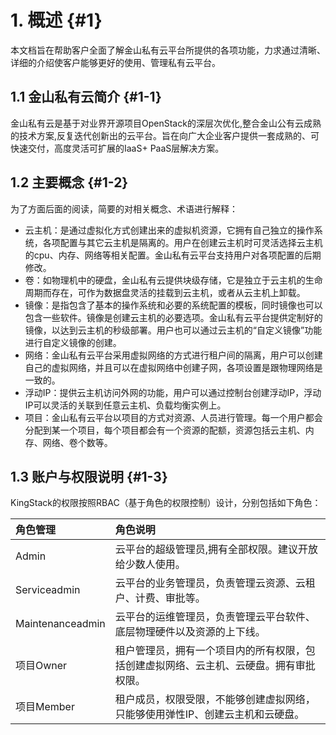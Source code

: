 # 1. 概述 {#1}

本文档旨在帮助客户全面了解金山私有云平台所提供的各项功能，力求通过清晰、详细的介绍使客户能够更好的使用、管理私有云平台。

## 1.1 金山私有云简介 {#1-1}

金山私有云是基于对业界开源项目OpenStack的深层次优化,整合金山公有云成熟的技术方案,反复迭代创新出的云平台。旨在向广大企业客户提供一套成熟的、可快速交付，高度灵活可扩展的IaaS+ PaaS层解决方案。

## 1.2 主要概念 {#1-2}

为了方面后面的阅读，简要的对相关概念、术语进行解释：

* 云主机：是通过虚拟化方式创建出来的虚拟机资源，它拥有自己独立的操作系统，各项配置与其它云主机是隔离的。用户在创建云主机时可灵活选择云主机的cpu、内存、网络等相关配置。金山私有云平台支持用户对各项配置的后期修改。
* 卷：如物理机中的硬盘，金山私有云提供块级存储，它是独立于云主机的生命周期而存在，可作为数据盘灵活的挂载到云主机，或者从云主机上卸载。
* 镜像：是指包含了基本的操作系统和必要的系统配置的模板，同时镜像也可以包含一些软件。镜像是创建云主机的必要选项。金山私有云平台提供定制好的镜像，以达到云主机的秒级部署。用户也可以通过云主机的“自定义镜像”功能进行自定义镜像的创建。
* 网络：金山私有云平台采用虚拟网络的方式进行租户间的隔离，用户可以创建自己的虚拟网络，并且可以在虚拟网络中创建子网，各项设置是跟物理网络是一致的。
* 浮动IP：提供云主机访问外网的功能，用户可以通过控制台创建浮动IP，浮动IP可以灵活的关联到任意云主机、负载均衡实例上。
* 项目：金山私有云平台以项目的方式对资源、人员进行管理。每一个用户都会分配到某一个项目，每个项目都会有一个资源的配额，资源包括云主机、内存、网络、卷个数等。

## 1.3 账户与权限说明 {#1-3}

KingStack的权限按照RBAC（基于角色的权限控制）设计，分别包括如下角色：

| 角色管理 | 角色说明 |
| :--- | :--- |
| Admin | 云平台的超级管理员,拥有全部权限。建议开放给少数人使用。 |
| Serviceadmin | 云平台的业务管理员，负责管理云资源、云租户、计费、审批等。 |
| Maintenanceadmin | 云平台的运维管理员，负责管理云平台软件、底层物理硬件以及资源的上下线。 |
| 项目Owner | 租户管理员，拥有一个项目内的所有权限，包括创建虚拟网络、云主机、云硬盘。拥有审批权限。 |
| 项目Member | 租户成员，权限受限，不能够创建虚拟网络，只能够使用弹性IP、创建云主机和云硬盘。 |



